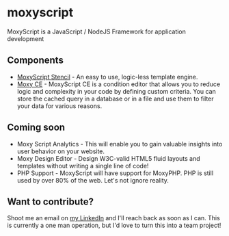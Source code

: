 # moxyscript
MoxyScript is a JavaScript / NodeJS Framework for application development

## Components 
* [MoxyScript Stencil](https://github.com/dcmox/moxyscript-stencil) - An easy to use, logic-less template engine.
* [Moxy CE](https://github.com/dcmox/moxyscript-conditions) - MoxyScript CE is a condition editor that allows you to reduce logic and complexity in your code by defining custom criteria. You can store the cached query in a database or in a file and use them to filter your data for various reasons.

## Coming soon
* Moxy Script Analytics - This will enable you to gain valuable insights into user behavior on your website.
* Moxy Design Editor - Design W3C-valid HTML5 fluid layouts and templates without writing a single line of code!
* PHP Support - MoxyScript will have support for MoxyPHP. PHP is still used by over 80% of the web. Let's not ignore reality.

## Want to contribute?
Shoot me an email on [my LinkedIn](https://www.linkedin.com/in/daniel-moxon/) and I'll reach back as soon as I can. This is currently a one man operation, but I'd love to turn this into a team project!
